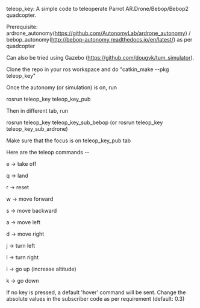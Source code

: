 teleop_key: A simple code to teleoperate Parrot AR.Drone/Bebop/Bebop2 quadcopter.

Prerequisite: ardrone_autonomy(https://github.com/AutonomyLab/ardrone_autonomy) / bebop_autonomy(http://bebop-autonomy.readthedocs.io/en/latest/) as per quadcopter

Can also be tried using Gazebo (https://github.com/dougvk/tum_simulator).

Clone the repo in your ros workspace and do "catkin_make --pkg teleop_key"

Once the autonomy (or simulation) is on, run

rosrun teleop_key teleop_key_pub

Then in different tab, run

rosrun teleop_key teleop_key_sub_bebop (or rosrun teleop_key teleop_key_sub_ardrone)

Make sure that the focus is on teleop_key_pub tab

Here are the teleop commands --

e -> take off

q -> land

r -> reset

w -> move forward

s -> move backward

a -> move left

d -> move right

j -> turn left

l -> turn right

i -> go up (increase altitude)

k -> go down

If no key is pressed, a default 'hover' command will be sent. Change the absolute values in the subscriber code as per requirement (default: 0.3)
